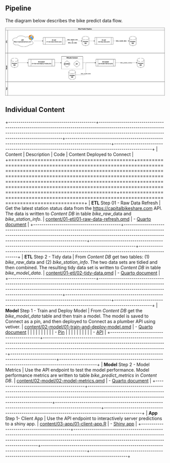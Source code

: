 ## Pipeline

The diagram below describes the bike predict data flow.

![](./img/workflow.drawio.png)

## Individual Content

+-------------------------------------------+------------------------------------------------------------------------------------------------------------------------------------------------------------------------------------------------------------------------+----------------------------------------------------------------------------------------------------+------------------------------------------------------------------------------------------------+
| Content                                   | Description                                                                                                                                                                                                            | Code                                                                                               | Content Deployed to Connect                                                                    |
+===========================================+========================================================================================================================================================================================================================+====================================================================================================+================================================================================================+
| **ETL** Step 01 - Raw Data Refresh        | Get the latest station status data from the <https://capitalbikeshare.com> API. The data is written to *Content DB* in table *bike_raw*\_data and *bike_station_info*.                                                 | [content/01-etl/01-raw-data-refresh.qmd](./content/01-etl/01-raw-data-refresh.qmd)                 | -   [Quarto document](https://colorado.rstudio.com/rsc/bike-predict-r-raw-data-refresh/)       |
+-------------------------------------------+------------------------------------------------------------------------------------------------------------------------------------------------------------------------------------------------------------------------+----------------------------------------------------------------------------------------------------+------------------------------------------------------------------------------------------------+
| **ETL** Step 2 - Tidy data                | From *Content DB* get two tables: (1) *bike_raw*\_data and (2) *bike_station_info*. The two data sets are tidied and then combined. The resulting tidy data set is written to *Content DB* in table *bike_model_data*. | [content/01-etl/02-tidy-data.qmd](./content/01-etl/02-tidy-data.qmd)                               | -   [Quarto document](https://colorado.rstudio.com/rsc/bike-predict-r-tidy-data/)              |
+-------------------------------------------+------------------------------------------------------------------------------------------------------------------------------------------------------------------------------------------------------------------------+----------------------------------------------------------------------------------------------------+------------------------------------------------------------------------------------------------+
| **Model** Step 1 - Train and Deploy Model | From *Content DB* get the *bike_model_data* table and then train a model. The model is saved to Connect as a pin, and then deployed to Connect as a plumber API using vetiver.                                         | [content/02-model/01-train-and-deploy-model.qmd](./content/02-model/01-train-and-deploy-model.qmd) | -   [Quarto document](https://colorado.rstudio.com/rsc/bike-predict-r-train-and-deploy-model/) |
|                                           |                                                                                                                                                                                                                        |                                                                                                    |                                                                                                |
|                                           |                                                                                                                                                                                                                        |                                                                                                    | -   [Pin](https://colorado.rstudio.com/rsc/bike-predict-r-station-info-data-pin/)              |
|                                           |                                                                                                                                                                                                                        |                                                                                                    |                                                                                                |
|                                           |                                                                                                                                                                                                                        |                                                                                                    | -   [API](https://colorado.rstudio.com/rsc/bike-predict-r-api/)                                |
+-------------------------------------------+------------------------------------------------------------------------------------------------------------------------------------------------------------------------------------------------------------------------+----------------------------------------------------------------------------------------------------+------------------------------------------------------------------------------------------------+
| **Model** Step 2 - Model Metrics          | Use the API endpoint to test the model performance. Model performance metrics are written to table *bike_predict_metrics* in *Content DB*.                                                                             | [content/02-model/02-model-metrics.qmd](./content/02-model/02-model-metrics.qmd)                   | -   [Quarto document](https://colorado.rstudio.com/rsc/bike-predict-r-model-metrics/)          |
+-------------------------------------------+------------------------------------------------------------------------------------------------------------------------------------------------------------------------------------------------------------------------+----------------------------------------------------------------------------------------------------+------------------------------------------------------------------------------------------------+
| **App** Step 1- Client App                | Use the API endpoint to interactively server predictions to a shiny app.                                                                                                                                               | [content/03-app/01-client-app.R](content/03-app/01-client-app.R)                                   | -   [Shiny app](https://colorado.rstudio.com/rsc/bike-predict-r-client-app/)                   |
+-------------------------------------------+------------------------------------------------------------------------------------------------------------------------------------------------------------------------------------------------------------------------+----------------------------------------------------------------------------------------------------+------------------------------------------------------------------------------------------------+
